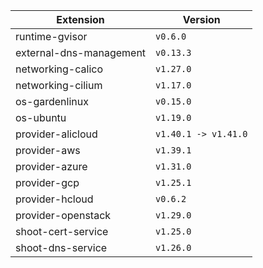 | Extension      |  Version | 
| ----------- | ----------- |
|runtime-gvisor|```v0.6.0```|
|external-dns-management|```v0.13.3```|
|networking-calico|```v1.27.0```|
|networking-cilium|```v1.17.0```|
|os-gardenlinux|```v0.15.0```|
|os-ubuntu|```v1.19.0```|
|provider-alicloud|```v1.40.1 -> v1.41.0```|
|provider-aws|```v1.39.1```|
|provider-azure|```v1.31.0```|
|provider-gcp|```v1.25.1```|
|provider-hcloud|```v0.6.2```|
|provider-openstack|```v1.29.0```|
|shoot-cert-service|```v1.25.0```|
|shoot-dns-service|```v1.26.0```|
